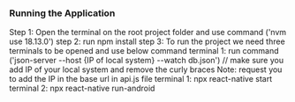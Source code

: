 ### Running the Application
Step 1: Open the terminal on the root project folder and use command ('nvm use 18.13.0')
step 2: run npm install
step 3: To run the project we need three terminals to be opened and use below command
        terminal 1: run command ('json-server --host {IP of local system} --watch db.json') // make sure you add IP of your local system and remove the curly braces
        Note: request you to add the IP in the base url in api.js file 
        terminal 1: npx react-native start
        terminal 2: npx react-native run-android

 